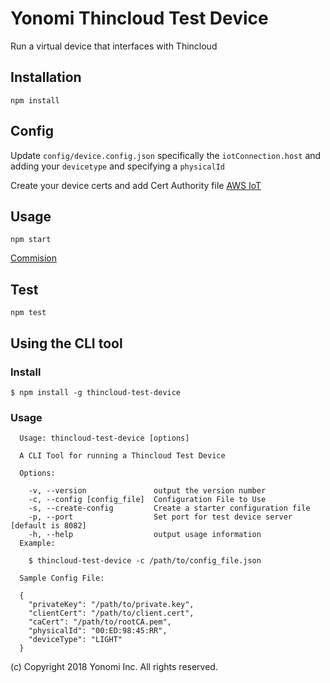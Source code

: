 # Yonomi Thincloud Test Device

Run a virtual device that interfaces with Thincloud

## Installation
`npm install`

## Config
Update `config/device.config.json`
specifically the `iotConnection.host` and adding your `devicetype` and specifying a `physicalId`

Create your device certs and add Cert Authority file
[AWS IoT](https://us-west-2.console.aws.amazon.com/iot/home?region=us-west-2#/dashboard)


## Usage

`npm start`

[Commision](http://localhost:8082/#!/commission)

## Test
`npm test`

## Using the CLI tool

### Install
`$ npm install -g thincloud-test-device`

### Usage

```
  Usage: thincloud-test-device [options]

  A CLI Tool for running a Thincloud Test Device

  Options:

    -v, --version               output the version number
    -c, --config [config_file]  Configuration File to Use
    -s, --create-config         Create a starter configuration file
    -p, --port                  Set port for test device server [default is 8082]
    -h, --help                  output usage information
  Example:

    $ thincloud-test-device -c /path/to/config_file.json

  Sample Config File:

  {
    "privateKey": "/path/to/private.key",
    "clientCert": "/path/to/client.cert",
    "caCert": "/path/to/rootCA.pem",
    "physicalId": "00:ED:98:45:RR",
    "deviceType": "LIGHT"
  }
```

(c) Copyright 2018 Yonomi Inc. All rights reserved.
